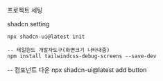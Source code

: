 프로젝트 세팅

shadcn setting
```
npx shadcn-ui@latest init

-- 테일윈드 개발자도구(화면크기 나타내줌)
npm install tailwindcss-debug-screens --save-dev
```

-- 컴포넌트 다운
npx shadcn-ui@latest add button



